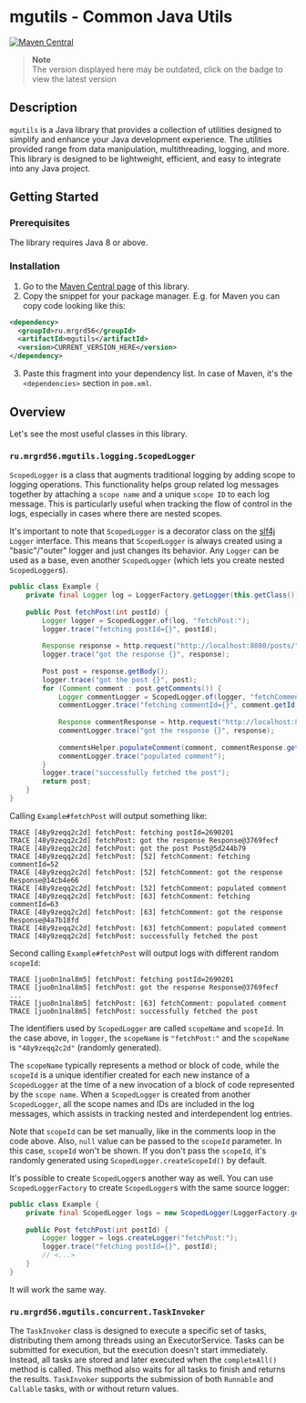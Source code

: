 # mgutils - Common Java Utils

[![Maven Central](https://maven-badges.herokuapp.com/maven-central/ru.mrgrd56/mgutils/badge.svg)](https://central.sonatype.com/artifact/ru.mrgrd56/mgutils)

> **Note**  
> The version displayed here may be outdated, click on the badge to view the latest version

## Description

`mgutils` is a Java library that provides a collection of utilities designed to simplify and enhance your Java development experience. The utilities provided range from data manipulation, multithreading, logging, and more. This library is designed to be lightweight, efficient, and easy to integrate into any Java project.

## Getting Started

### Prerequisites

The library requires Java 8 or above.

### Installation

1. Go to the [Maven Central page](https://central.sonatype.com/artifact/ru.mrgrd56/mgutils) of this library.
2. Copy the snippet for your package manager. E.g. for Maven you can copy code looking like this:
```xml
<dependency>
  <groupId>ru.mrgrd56</groupId>
  <artifactId>mgutils</artifactId>
  <version>CURRENT_VERSION_HERE</version>
</dependency>
```
3. Paste this fragment into your dependency list. In case of Maven, it's the `<dependencies>` section in `pom.xml`.

## Overview

Let's see the most useful classes in this library.

### `ru.mrgrd56.mgutils.logging.ScopedLogger`

`ScopedLogger` is a class that augments traditional logging by adding scope to logging operations. This functionality helps group related log messages together by attaching a `scope name` and a unique `scope ID` to each log message. This is particularly useful when tracking the flow of control in the logs, especially in cases where there are nested scopes.

It's important to note that `ScopedLogger` is a decorator class on the [slf4j](https://mvnrepository.com/artifact/org.slf4j/slf4j-api) `Logger` interface. This means that `ScopedLogger` is always created using a "basic"/"outer" logger and just changes its behavior. Any `Logger` can be used as a base, even another `ScopedLogger` (which lets you create nested `ScopedLogger`s).

```java
public class Example {
    private final Logger log = LoggerFactory.getLogger(this.getClass());
    
    public Post fetchPost(int postId) {
        Logger logger = ScopedLogger.of(log, "fetchPost:");
        logger.trace("fetching postId={}", postId);
        
        Response response = http.request("http://localhost:8080/posts/" + postId);
        logger.trace("got the response {}", response);
        
        Post post = response.getBody();
        logger.trace("got the post {}", post);
        for (Comment comment : post.getComments()) {
            Logger commentLogger = ScopedLogger.of(logger, "fetchComment:", comment.getId());
            commentLogger.trace("fetching commentId={}", comment.getId());
            
            Response commentResponse = http.request("http://localhost:8080/posts/" + postId);
            commentLogger.trace("got the response {}", response);
            
            commentsHelper.populateComment(comment, commentResponse.getBody());
            commentLogger.trace("populated comment");
        }
        logger.trace("successfully fetched the post");
        return post;
    }
}
```

Calling `Example#fetchPost` will output something like:

```
TRACE [48y9zeqq2c2d] fetchPost: fetching postId=2690201
TRACE [48y9zeqq2c2d] fetchPost: got the response Response@3769fecf
TRACE [48y9zeqq2c2d] fetchPost: got the post Post@5d244b79
TRACE [48y9zeqq2c2d] fetchPost: [52] fetchComment: fetching commentId=52
TRACE [48y9zeqq2c2d] fetchPost: [52] fetchComment: got the response Response@14cb4e66
TRACE [48y9zeqq2c2d] fetchPost: [52] fetchComment: populated comment
TRACE [48y9zeqq2c2d] fetchPost: [63] fetchComment: fetching commentId=63
TRACE [48y9zeqq2c2d] fetchPost: [63] fetchComment: got the response Response@4a7b18fd
TRACE [48y9zeqq2c2d] fetchPost: [63] fetchComment: populated comment
TRACE [48y9zeqq2c2d] fetchPost: successfully fetched the post
```

Second calling `Example#fetchPost` will output logs with different random `scopeId`:

```
TRACE [juo0n1nal8m5] fetchPost: fetching postId=2690201
TRACE [juo0n1nal8m5] fetchPost: got the response Response@3769fecf
...
TRACE [juo0n1nal8m5] fetchPost: [63] fetchComment: populated comment
TRACE [juo0n1nal8m5] fetchPost: successfully fetched the post
```

The identifiers used by `ScopedLogger` are called `scopeName` and `scopeId`. In the case above, in `logger`, the `scopeName` is `"fetchPost:"` and the `scopeName` is `"48y9zeqq2c2d"` (randomly generated).

The `scopeName` typically represents a method or block of code, while the `scopeId` is a unique identifier created for each new instance of a `ScopedLogger` at the time of a new invocation of a block of code represented by the `scope name`. When a `ScopedLogger` is created from another `ScopedLogger`, all the scope names and IDs are included in the log messages, which assists in tracking nested and interdependent log entries​.

Note that `scopeId` can be set manually, like in the comments loop in the code above. Also, `null` value can be passed to the `scopeId` parameter. In this case, `scopeId` won't be shown. If you don't pass the `scopeId`, it's randomly generated using `ScopedLogger.createScopeId()` by default.

It's possible to create `ScopedLogger`s another way as well. You can use `ScopedLoggerFactory` to create `ScopedLogger`s with the same source logger:

```java
public class Example {
    private final ScopedLogger logs = new ScopedLogger(LoggerFactory.getLogger(this.getClass()));
    
    public Post fetchPost(int postId) {
        Logger logger = logs.createLogger("fetchPost:");
        logger.trace("fetching postId={}", postId);
        // <...>
    }
}
```

It will work the same way.

### `ru.mrgrd56.mgutils.concurrent.TaskInvoker`

The `TaskInvoker` class is designed to execute a specific set of tasks, distributing them among threads using an ExecutorService. Tasks can be submitted for execution, but the execution doesn't start immediately. Instead, all tasks are stored and later executed when the `completeAll()` method is called. This method also waits for all tasks to finish and returns the results. `TaskInvoker` supports the submission of both `Runnable` and `Callable` tasks, with or without return values​.

